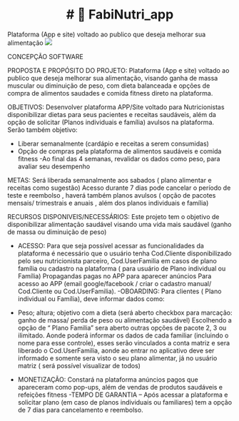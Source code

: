 <h1 align = "center"> # 📁 FabiNutri_app </h1>
Plataforma (App e site) voltado ao publico que deseja melhorar sua alimentação

<img src = "C:\Users\fabiana.carvalho\Desktop\DEV\Projeto Mentoria\logo.png">


CONCEPÇÃO SOFTWARE

PROPOSTA E PROPÓSITO DO PROJETO:
Plataforma (App e site) voltado ao publico que deseja melhorar sua alimentação, visando ganha de massa muscular ou diminuição de peso, com dieta balanceada e opções de compra de alimentos saudades e comida fitness direto na plataforma.

OBJETIVOS:
Desenvolver plataforma APP/Site voltado para Nutricionistas disponibilizar dietas para seus pacientes e receitas saudáveis, além da opção de solicitar (Planos individuais e família) avulsos na plataforma.
Serão também objetivo:
- Liberar semanalmente (cardápio e receitas a serem consumidas)
- Opção de compras pela plataforma de alimentos saudáveis e comida fitness
-Ao final das 4 semanas, revalidar os dados como peso, para avaliar seu desempenho

METAS:
Será liberada semanalmente aos sabados ( plano alimentar e receitas como sugestão)
Acesso durante 7 dias pode cancelar o período de teste e reembolso , haverá também planos avulsos ( opção de pacotes mensais/ trimestrais e anuais , além dos planos individuais e família)

RECURSOS DISPONIVEIS/NECESSÁRIOS:
Este projeto tem o objetivo de disponibilizar alimentação saudável visando uma vida mais saudável (ganho de massa ou diminuição de peso)
- ACESSO: Para que seja possível acessar as funcionalidades da plataforma é necessário que o usuário tenha Cod.Cliente disponibilizado pelo seu nutricionista parceiro, Cod.UserFamilia em casos de plano família ou cadastro na plataforma ( para usuário de Plano individual ou Família)
Propagandas pagas no APP para aparecer anúncios
Para acesso ao APP (email google/facebook / criar o cadastro manual/ Cod.Cliente ou Cod.UserFamilia).
-OBOARDING: Para clientes ( Plano individual ou Família), deve informar dados como:
 * Peso; altura; objetivo com a dieta (será aberto checkbox para marcação: ganho de massa/ perda de peso ou alimentação saudável)
Escolhendo a opção de “ Plano Familia” sera aberto outras opções de pacote 2, 3 ou ilimitado. Aonde poderá informar os dados de cada familiar (incluindo o nome para esse controle), esses serão vinculados a conta matriz e sera liberado o Cod.UserFamilia, aonde ao entrar no aplicativo deve ser informado e somente sera visto o seu plano alimentar, já no usuário matriz ( será possível visualizar de todos)

- MONETIZAÇÃO: Constará na plataforma anúncios pagos que apareceram como pop-ups, além de vendas de produtos saudáveis e refeições fitness 
-TEMPO DE GARANTIA – Após acessar a plataforma e solicitar plano (em caso de planos individuais ou familiares) tem a opção de 7 dias para cancelamento e reembolso.





